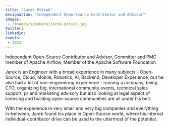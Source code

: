 ```yaml
---
title: "Jarek Potiuk"
designation: "Independent Open-Source Contributor and Advisor"
images:
 - /images/speakers/jarek-potiuk.jpg
twitter: 
linkedin: 
events:
 - 2023
---
```


Independent Open-Source Contributor and Advisor, Committer and PMC member of Apache Airflow, Member of the Apache Software Foundation



Jarek is an Engineer with a broad experience in many subjects - Open-Source, Cloud, Mobile, Robotics, AI, Backend, Developer Experience, but he also had a lot of non-engineering experience - running a company, being CTO, organizing big, international community events, technical sales support, pr and marketing advisory but also looking at legal aspect of licensing and building open-source communities are all under his belt. 



With the experience in very small and very big companies and everything in-between, Jarek found his place in Open-Source world, where his internal individual-contributor drive can be used to the uttermost of the potential.